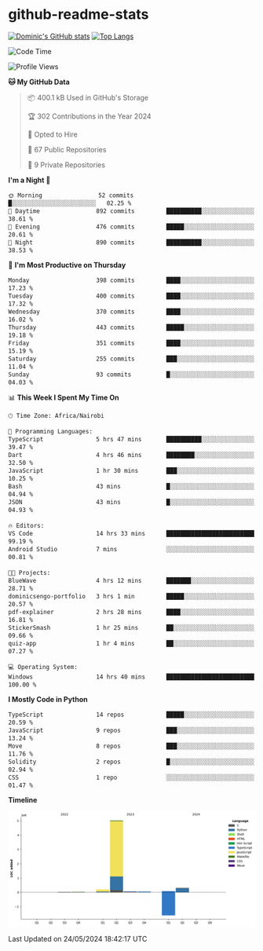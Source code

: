 # github-readme-stats
[![Dominic's GitHub stats](https://github-readme-stats.vercel.app/api?username=Domengo&show_icons=true)](https://github.com/anuraghazra/github-readme-stats)
[![Top Langs](https://github-readme-stats.vercel.app/api/top-langs/?username=Domengo&show_icons=true)](https://github.com/Domengo/github-readme-stats)

<!--START_SECTION:waka-->
![Code Time](http://img.shields.io/badge/Code%20Time-665%20hrs%2011%20mins-blue)

![Profile Views](http://img.shields.io/badge/Profile%20Views-0-blue)

**🐱 My GitHub Data** 

> 📦 400.1 kB Used in GitHub's Storage 
 > 
> 🏆 302 Contributions in the Year 2024
 > 
> 💼 Opted to Hire
 > 
> 📜 67 Public Repositories 
 > 
> 🔑 9 Private Repositories 
 > 
**I'm a Night 🦉** 

```text
🌞 Morning                52 commits          █░░░░░░░░░░░░░░░░░░░░░░░░   02.25 % 
🌆 Daytime                892 commits         ██████████░░░░░░░░░░░░░░░   38.61 % 
🌃 Evening                476 commits         █████░░░░░░░░░░░░░░░░░░░░   20.61 % 
🌙 Night                  890 commits         ██████████░░░░░░░░░░░░░░░   38.53 % 
```
📅 **I'm Most Productive on Thursday** 

```text
Monday                   398 commits         ████░░░░░░░░░░░░░░░░░░░░░   17.23 % 
Tuesday                  400 commits         ████░░░░░░░░░░░░░░░░░░░░░   17.32 % 
Wednesday                370 commits         ████░░░░░░░░░░░░░░░░░░░░░   16.02 % 
Thursday                 443 commits         █████░░░░░░░░░░░░░░░░░░░░   19.18 % 
Friday                   351 commits         ████░░░░░░░░░░░░░░░░░░░░░   15.19 % 
Saturday                 255 commits         ███░░░░░░░░░░░░░░░░░░░░░░   11.04 % 
Sunday                   93 commits          █░░░░░░░░░░░░░░░░░░░░░░░░   04.03 % 
```


📊 **This Week I Spent My Time On** 

```text
🕑︎ Time Zone: Africa/Nairobi

💬 Programming Languages: 
TypeScript               5 hrs 47 mins       ██████████░░░░░░░░░░░░░░░   39.47 % 
Dart                     4 hrs 46 mins       ████████░░░░░░░░░░░░░░░░░   32.50 % 
JavaScript               1 hr 30 mins        ███░░░░░░░░░░░░░░░░░░░░░░   10.25 % 
Bash                     43 mins             █░░░░░░░░░░░░░░░░░░░░░░░░   04.94 % 
JSON                     43 mins             █░░░░░░░░░░░░░░░░░░░░░░░░   04.93 % 

🔥 Editors: 
VS Code                  14 hrs 33 mins      █████████████████████████   99.19 % 
Android Studio           7 mins              ░░░░░░░░░░░░░░░░░░░░░░░░░   00.81 % 

🐱‍💻 Projects: 
BlueWave                 4 hrs 12 mins       ███████░░░░░░░░░░░░░░░░░░   28.71 % 
dominicsengo-portfolio   3 hrs 1 min         █████░░░░░░░░░░░░░░░░░░░░   20.57 % 
pdf-explainer            2 hrs 28 mins       ████░░░░░░░░░░░░░░░░░░░░░   16.81 % 
StickerSmash             1 hr 25 mins        ██░░░░░░░░░░░░░░░░░░░░░░░   09.66 % 
quiz-app                 1 hr 4 mins         ██░░░░░░░░░░░░░░░░░░░░░░░   07.27 % 

💻 Operating System: 
Windows                  14 hrs 40 mins      █████████████████████████   100.00 % 
```

**I Mostly Code in Python** 

```text
TypeScript               14 repos            █████░░░░░░░░░░░░░░░░░░░░   20.59 % 
JavaScript               9 repos             ███░░░░░░░░░░░░░░░░░░░░░░   13.24 % 
Move                     8 repos             ███░░░░░░░░░░░░░░░░░░░░░░   11.76 % 
Solidity                 2 repos             █░░░░░░░░░░░░░░░░░░░░░░░░   02.94 % 
CSS                      1 repo              ░░░░░░░░░░░░░░░░░░░░░░░░░   01.47 % 
```



**Timeline**

![Lines of Code chart](https://raw.githubusercontent.com/Domengo/Domengo/main/assets/bar_graph.png)


 Last Updated on 24/05/2024 18:42:17 UTC
<!--END_SECTION:waka-->


